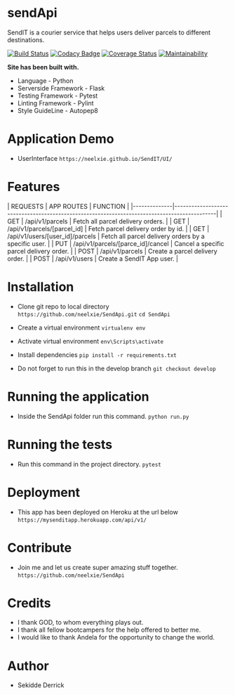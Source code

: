 # sendApi
SendIT is a courier service that helps users deliver parcels to different destinations.

[![Build Status](https://travis-ci.org/neelxie/sendApi.svg?branch=develop)](https://travis-ci.org/neelxie/sendApi)
[![Codacy Badge](https://api.codacy.com/project/badge/Grade/a439c5890cce4f94b3b50e53036c014e)](https://www.codacy.com/app/neelxie/sendApi?utm_source=github.com&amp;utm_medium=referral&amp;utm_content=neelxie/sendApi&amp;utm_campaign=Badge_Grade)
[![Coverage Status](https://coveralls.io/repos/github/neelxie/sendApi/badge.svg?branch=develop)](https://coveralls.io/github/neelxie/sendApi?branch=develop)
[![Maintainability](https://api.codeclimate.com/v1/badges/ec4df4bc881ee34bf6a2/maintainability)](https://codeclimate.com/github/neelxie/sendApi/maintainability)

<b> Site has been built with.</b>
*   Language - Python
*   Serverside Framework - Flask 
*   Testing Framework - Pytest
*   Linting Framework - Pylint
*   Style GuideLine - Autopep8

# Application Demo 

*   UserInterface ``` https://neelxie.github.io/SendIT/UI/ ```

# Features

  | REQUESTS     | APP ROUTES                           | FUNCTION                                             |
  |--------------|---------------------------------------------------------------------------------------------|
  |  GET         |  /api/v1/parcels                     | Fetch all parcel delivery orders.                    |
  |  GET         |  /api/v1/parcels/[parcel_id]         | Fetch parcel delivery order by id.                   |
  |  GET         |  /api/v1/users/[user_id]/parcels     | Fetch all parcel delivery orders by a specific user. |
  |  PUT         |  /api/v1/parcels/[parce_id]/cancel   | Cancel a specific parcel delivery order.             |
  |  POST        |  /api/v1/parcels                     | Create a parcel delivery order.                      |
  |  POST        |  /api/v1/users                       | Create a SendIT App user.                            |  

# Installation

*  Clone git repo to local directory ``` https://github.com/neelxie/SendApi.git ```
``` cd SendApi ```

*  Create a virtual environment
``` virtualenv env ```

*  Activate virtual environment
``` env\Scripts\activate ```

*  Install dependencies
``` pip install -r requirements.txt ```

*  Do not forget to run this in the develop branch
``` git checkout develop ```

# Running the application

*   Inside the SendApi folder run this command.
``` python run.py ```

# Running the tests

*   Run this command in the project directory.
``` pytest ```

# Deployment

*  This app has been deployed on Heroku at the url below
``` https://mysenditapp.herokuapp.com/api/v1/ ```

# Contribute

*  Join me and let us create super amazing stuff together.
``` https://github.com/neelxie/SendApi ```

# Credits

*   I thank GOD, to whom everything plays out.
*   I thank all fellow bootcampers for the help offered to better me.
*   I would like to thank Andela for the opportunity to change the world.

# Author

*   Sekidde Derrick